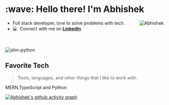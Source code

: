
<h1 align="left" id="Abhishek-title">:wave: Hello there! I'm Abhishek</h1>
<!-- <h3 align="left">I am a Full stack Developer at nowhere (right now) </h3> -->


<a >
  <img src="https://github-readme-stats.vercel.app/api?username=slim-python&show_icons=true&theme=react&count_private=true&include_all_commits=true" alt="Abhishek" align="right" />
</a>

<!-- - :office: &nbsp;I'm currently working at **No Where** -->
- Full stack developer, love to solve problems with tech.
- :computer: &nbsp;Connect with me on **[LinkedIn]**
<br>

<p align="left"> <img src="https://komarev.com/ghpvc/?username=raprocks&label=Profile%20Visits&color=694c94&style=flat" alt="slim-python" /></p>


<h2 align="left" >Favorite Tech</h2>

> Tools, languages, and other things that I like to work with.

 MERN,TypeScript and Python 


[linkedin]: https://www.linkedin.com/in/itsabhisek "LinkedIn"
[Resume]: https://s3.amazonaws.com/attachments.angel.co/7133001-3506f9d79836b8420e06dc9103fac00d.pdf?X-Amz-Algorithm=AWS4-HMAC-SHA256&X-Amz-Credential=AKIAJS6W3HGZGRJIRBTA%2F20220710%2Fus-east-1%2Fs3%2Faws4_request&X-Amz-Date=20220710T115101Z&X-Amz-Expires=3600&X-Amz-SignedHeaders=host&X-Amz-Signature=8c811a7a2b3e7d8917a1913d0f85dbe9e6c299b5e8e25f83dc84bc75d9e0579f "Resume"




[![Abhishek's github activity graph](https://activity-graph.herokuapp.com/graph?username=slim-python&theme=react-dark)](https://github.com/slim-python)




